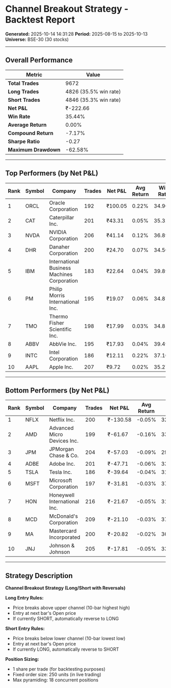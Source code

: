 # Channel Breakout Strategy - Backtest Report

**Generated:** 2025-10-14 14:31:28
**Period:** 2025-08-15 to 2025-10-13
**Universe:** BSE-30 (30 stocks)

---

## Overall Performance

| Metric | Value |
|--------|-------|
| **Total Trades** | 9672 |
| **Long Trades** | 4826 (35.5% win rate) |
| **Short Trades** | 4846 (35.3% win rate) |
| **Net P&L** | ₹-222.66 |
| **Win Rate** | 35.44% |
| **Average Return** | 0.00% |
| **Compound Return** | -7.17% |
| **Sharpe Ratio** | -0.27 |
| **Maximum Drawdown** | -62.58% |

---

## Top Performers (by Net P&L)

| Rank | Symbol | Company | Trades | Net P&L | Avg Return | Win Rate |
|------|--------|---------|--------|---------|------------|----------|
| 1 | ORCL | Oracle Corporation | 192 | ₹100.05 | 0.22% | 34.90% |
| 2 | CAT | Caterpillar Inc. | 201 | ₹43.31 | 0.05% | 35.32% |
| 3 | NVDA | NVIDIA Corporation | 206 | ₹41.14 | 0.12% | 36.89% |
| 4 | DHR | Danaher Corporation | 200 | ₹24.70 | 0.07% | 34.50% |
| 5 | IBM | International Business Machines Corporation | 183 | ₹22.64 | 0.04% | 39.89% |
| 6 | PM | Philip Morris International Inc. | 195 | ₹19.07 | 0.06% | 34.87% |
| 7 | TMO | Thermo Fisher Scientific Inc. | 198 | ₹17.99 | 0.03% | 34.85% |
| 8 | ABBV | AbbVie Inc. | 195 | ₹17.93 | 0.04% | 39.49% |
| 9 | INTC | Intel Corporation | 186 | ₹12.11 | 0.22% | 37.10% |
| 10 | AAPL | Apple Inc. | 207 | ₹9.72 | 0.02% | 35.27% |

---

## Bottom Performers (by Net P&L)

| Rank | Symbol | Company | Trades | Net P&L | Avg Return | Win Rate |
|------|--------|---------|--------|---------|------------|----------|
| 1 | NFLX | Netflix Inc. | 200 | ₹-130.58 | -0.05% | 32.50% |
| 2 | AMD | Advanced Micro Devices Inc. | 199 | ₹-61.67 | -0.16% | 33.17% |
| 3 | JPM | JPMorgan Chase & Co. | 204 | ₹-57.03 | -0.09% | 29.41% |
| 4 | ADBE | Adobe Inc. | 201 | ₹-47.71 | -0.06% | 33.33% |
| 5 | TSLA | Tesla Inc. | 186 | ₹-39.64 | -0.04% | 31.18% |
| 6 | MSFT | Microsoft Corporation | 197 | ₹-31.81 | -0.03% | 37.06% |
| 7 | HON | Honeywell International Inc. | 216 | ₹-21.67 | -0.05% | 31.48% |
| 8 | MCD | McDonald's Corporation | 209 | ₹-21.10 | -0.03% | 37.80% |
| 9 | MA | Mastercard Incorporated | 200 | ₹-20.82 | -0.02% | 36.00% |
| 10 | JNJ | Johnson & Johnson | 205 | ₹-17.81 | -0.05% | 33.17% |

---

## Strategy Description

**Channel Breakout Strategy (Long/Short with Reversals)**

**Long Entry Rules:**
- Price breaks above upper channel (10-bar highest high)
- Entry at next bar's Open price
- If currently SHORT, automatically reverse to LONG

**Short Entry Rules:**
- Price breaks below lower channel (10-bar lowest low)
- Entry at next bar's Open price
- If currently LONG, automatically reverse to SHORT

**Position Sizing:**
- 1 share per trade (for backtesting purposes)
- Fixed order size: 250 units (in live trading)
- Max pyramiding: 18 concurrent positions

